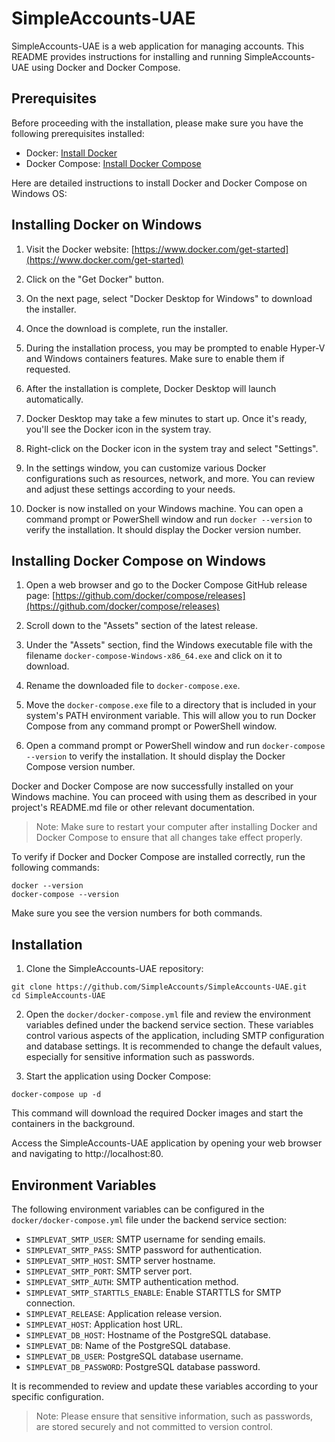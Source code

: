 # SimpleAccounts-UAE

SimpleAccounts-UAE is a web application for managing accounts. This README provides instructions for installing and running SimpleAccounts-UAE using Docker and Docker Compose.

## Prerequisites

Before proceeding with the installation, please make sure you have the following prerequisites installed:

- Docker: [Install Docker](https://docs.docker.com/get-docker/)
- Docker Compose: [Install Docker Compose](https://docs.docker.com/compose/install/)

Here are detailed instructions to install Docker and Docker Compose on Windows OS:

## Installing Docker on Windows

1. Visit the Docker website: [https://www.docker.com/get-started](https://www.docker.com/get-started)

2. Click on the "Get Docker" button.

3. On the next page, select "Docker Desktop for Windows" to download the installer.

4. Once the download is complete, run the installer.

5. During the installation process, you may be prompted to enable Hyper-V and Windows containers features. Make sure to enable them if requested.

6. After the installation is complete, Docker Desktop will launch automatically.

7. Docker Desktop may take a few minutes to start up. Once it's ready, you'll see the Docker icon in the system tray.

8. Right-click on the Docker icon in the system tray and select "Settings".

9. In the settings window, you can customize various Docker configurations such as resources, network, and more. You can review and adjust these settings according to your needs.

10. Docker is now installed on your Windows machine. You can open a command prompt or PowerShell window and run `docker --version` to verify the installation. It should display the Docker version number.

## Installing Docker Compose on Windows

1. Open a web browser and go to the Docker Compose GitHub release page: [https://github.com/docker/compose/releases](https://github.com/docker/compose/releases)

2. Scroll down to the "Assets" section of the latest release.

3. Under the "Assets" section, find the Windows executable file with the filename `docker-compose-Windows-x86_64.exe` and click on it to download.

4. Rename the downloaded file to `docker-compose.exe`.

5. Move the `docker-compose.exe` file to a directory that is included in your system's PATH environment variable. This will allow you to run Docker Compose from any command prompt or PowerShell window.

6. Open a command prompt or PowerShell window and run `docker-compose --version` to verify the installation. It should display the Docker Compose version number.

Docker and Docker Compose are now successfully installed on your Windows machine. You can proceed with using them as described in your project's README.md file or other relevant documentation.

>Note: Make sure to restart your computer after installing Docker and Docker Compose to ensure that all changes take effect properly.

To verify if Docker and Docker Compose are installed correctly, run the following commands:

```shell
docker --version
docker-compose --version
```

Make sure you see the version numbers for both commands.

## Installation

1. Clone the SimpleAccounts-UAE repository:

```shell
git clone https://github.com/SimpleAccounts/SimpleAccounts-UAE.git
cd SimpleAccounts-UAE
```

2. Open the `docker/docker-compose.yml` file and review the environment variables defined under the backend service section. These variables control various aspects of the application, including SMTP configuration and database settings. It is recommended to change the default values, especially for sensitive information such as passwords.

3. Start the application using Docker Compose:

```shell
docker-compose up -d
```

This command will download the required Docker images and start the containers in the background.

Access the SimpleAccounts-UAE application by opening your web browser and navigating to http://localhost:80.

## Environment Variables

The following environment variables can be configured in the `docker/docker-compose.yml` file under the backend service section:

- `SIMPLEVAT_SMTP_USER`: SMTP username for sending emails.
- `SIMPLEVAT_SMTP_PASS`: SMTP password for authentication.
- `SIMPLEVAT_SMTP_HOST`: SMTP server hostname.
- `SIMPLEVAT_SMTP_PORT`: SMTP server port.
- `SIMPLEVAT_SMTP_AUTH`: SMTP authentication method.
- `SIMPLEVAT_SMTP_STARTTLS_ENABLE`: Enable STARTTLS for SMTP connection.
- `SIMPLEVAT_RELEASE`: Application release version.
- `SIMPLEVAT_HOST`: Application host URL.
- `SIMPLEVAT_DB_HOST`: Hostname of the PostgreSQL database.
- `SIMPLEVAT_DB`: Name of the PostgreSQL database.
- `SIMPLEVAT_DB_USER`: PostgreSQL database username.
- `SIMPLEVAT_DB_PASSWORD`: PostgreSQL database password.

It is recommended to review and update these variables according to your specific configuration.

> Note: Please ensure that sensitive information, such as passwords, are stored securely and not committed to version control.